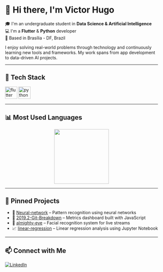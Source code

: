 # 👋 Hi there, I'm Victor Hugo

🎓 I'm an undergraduate student in **Data Science & Artificial Intelligence**  
💻 I'm a **Flutter** & **Python** developer  
📍 Based in Brasília - DF, Brazil  

I enjoy solving real-world problems through technology and continuously learning new tools and frameworks. My work spans from app development to data-driven AI projects.

---

## 💼 Tech Stack

<p align="left">
  <img src="https://cdn.jsdelivr.net/gh/devicons/devicon/icons/flutter/flutter-original.svg" alt="flutter" width="40" />
  <img src="https://cdn.jsdelivr.net/gh/devicons/devicon/icons/python/python-original.svg" alt="python" width="40" />
</p>

---

## 📊 Most Used Languages

<p align="center">
  <img height="180em" src="https://github-readme-stats.vercel.app/api/top-langs/?username=wdvictor&langs_count=10&hide=vhdl,tcl,batchfile,pascal,swift,kotlin,objective-c,purebasic,java,Cmake,html,cpp&count_private=true&layout=compact&theme=synthwave" />
</p>


---

## 📌 Pinned Projects

- 🧠 [Neural-network](https://github.com/wdvictor/Neural-network) – Pattern recognition using neural networks  
- 🧾 [2019.2-Git-Breakdown](https://github.com/fga-eps-mds/2019.2-Git-Breakdown) – Metrics dashboard built with JavaScript  
- 🧍 [almighty-eye](https://github.com/deeplearningunb/almighty-eye) – Facial recognition system for live streams  
- 📈 [linear-regression](https://github.com/wdvictor/linear-regression) – Linear regression analysis using Jupyter Notebook  

---

## 📫 Connect with Me

[![LinkedIn](https://img.shields.io/badge/LinkedIn-0077B5?style=flat&logo=linkedin&logoColor=white)](https://www.linkedin.com/in/wdvictor)  
